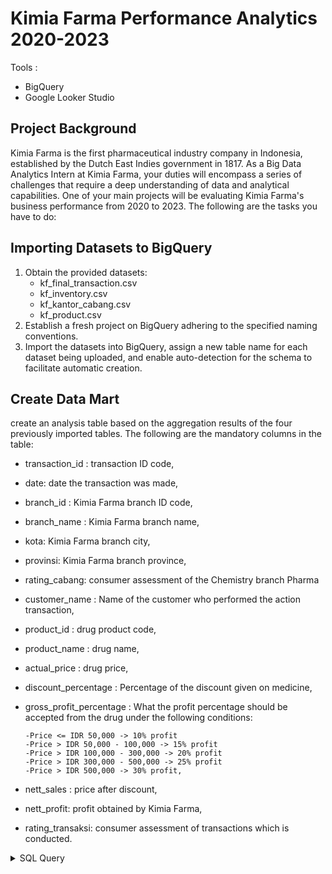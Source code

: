 # Kimia Farma Performance Analytics 2020-2023

Tools :
 - BigQuery
 - Google Looker Studio

## Project Background
Kimia Farma is the first pharmaceutical industry company in Indonesia, established by the Dutch East Indies government in 1817. As a Big Data Analytics Intern at Kimia Farma, your duties will encompass a series of challenges that require a deep understanding of data and analytical capabilities. One of your main projects will be evaluating Kimia Farma's business performance from 2020 to 2023. The following are the tasks
you have to do:

## Importing Datasets to BigQuery
1. Obtain the provided datasets:
   - kf_final_transaction.csv
   - kf_inventory.csv
   - kf_kantor_cabang.csv
   - kf_product.csv
2. Establish a fresh project on BigQuery adhering to the specified naming conventions.
3. Import the datasets into BigQuery, assign a new table name for each dataset being uploaded, and enable auto-detection for the schema to facilitate automatic creation.

## Create Data Mart
create an analysis table based on the aggregation results of the four previously imported tables. The following are the mandatory columns in the table:
- transaction_id : transaction ID code,
- date: date the transaction was made,
- branch_id : Kimia Farma branch ID code,
- branch_name : Kimia Farma branch name,
- kota: Kimia Farma branch city,
- provinsi: Kimia Farma branch province,
- rating_cabang: consumer assessment of the Chemistry branch Pharma
- customer_name : Name of the customer who performed the action transaction,
- product_id : drug product code,
- product_name : drug name,
- actual_price : drug price,
- discount_percentage : Percentage of the discount given on medicine,
- gross_profit_percentage : What the profit percentage should be accepted from the drug under the following conditions:

      -Price <= IDR 50,000 -> 10% profit
      -Price > IDR 50,000 - 100,000 -> 15% profit
      -Price > IDR 100,000 - 300,000 -> 20% profit
      -Price > IDR 300,000 - 500,000 -> 25% profit
      -Price > IDR 500,000 -> 30% profit,
- nett_sales : price after discount,
- nett_profit: profit obtained by Kimia Farma,
- rating_transaksi: consumer assessment of transactions which is conducted.

<details><summary>SQL Query</summary>

```sql
-- Create Datamart Design --
create table kimia_farma.Analyst_Table as
SELECT
  ft.transaction_id,
  ft.date,
  ft.branch_id,
  kc.branch_name,
  kc.kota,
  kc.provinsi,
  kc.rating as rating_cabang,
  ft.customer_name,
  p.product_id,
  p.product_name,
  ft.price as actual_price,
  ft.discount_percentage,
  case
    when ft.price <=50000 then 0.1
    when ft.price >50000-100000 then 0.15
    when ft.price >100000-300000 then 0.2
    when ft.price >300000-500000 then 0.25
    when ft.price >50000 then 0.3
    else 0.3
  end as persentase_gross_laba,
  ft.price*(1-ft.discount_percentage) as nett_sales,
  (ft.price*(1-ft.discount_percentage)*
    case
    when ft.price <=50000 then 0.1
    when ft.price >50000-100000 then 0.15
    when ft.price >100000-300000 then 0.2
    when ft.price >300000-500000 then 0.25
    when ft.price >50000 then 0.3
    else 0.3
  end) as nett_profit,
  ft.rating as rating_transaksi
from
  `kimia_farma.kf_final_transaction` as ft
left join
  `kimia_farma.kf_kantor_cabang` AS KC ON  ft.branch_id=kc.branch_id
left join
  `kimia_farma.kf_product` AS p ON ft.product_id = p.product_id
;
```
<p align="center">
  <img src="/assets/data_mart_design.png">
  <br>Fig.1. Data Mart Design</br>






